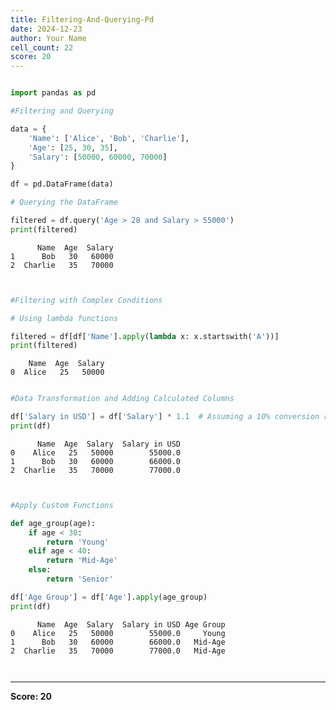 ```yaml
---
title: Filtering-And-Querying-Pd
date: 2024-12-23
author: Your Name
cell_count: 22
score: 20
---
```


```python

```


```python
import pandas as pd
```


```python
#Filtering and Querying
```


```python
data = {
    'Name': ['Alice', 'Bob', 'Charlie'],
    'Age': [25, 30, 35],
    'Salary': [50000, 60000, 70000]
}
```


```python
df = pd.DataFrame(data)
```


```python
# Querying the DataFrame
```


```python
filtered = df.query('Age > 28 and Salary > 55000')
print(filtered)
```

          Name  Age  Salary
    1      Bob   30   60000
    2  Charlie   35   70000



```python

```


```python

```


```python
#Filtering with Complex Conditions
```


```python
# Using lambda functions
```


```python
filtered = df[df['Name'].apply(lambda x: x.startswith('A'))]
print(filtered)
```

        Name  Age  Salary
    0  Alice   25   50000



```python

```


```python
#Data Transformation and Adding Calculated Columns
```


```python
df['Salary in USD'] = df['Salary'] * 1.1  # Assuming a 10% conversion rate
print(df)
```

          Name  Age  Salary  Salary in USD
    0    Alice   25   50000        55000.0
    1      Bob   30   60000        66000.0
    2  Charlie   35   70000        77000.0



```python

```


```python

```


```python
#Apply Custom Functions
```


```python
def age_group(age):
    if age < 30:
        return 'Young'
    elif age < 40:
        return 'Mid-Age'
    else:
        return 'Senior'
```


```python
df['Age Group'] = df['Age'].apply(age_group)
print(df)
```

          Name  Age  Salary  Salary in USD Age Group
    0    Alice   25   50000        55000.0     Young
    1      Bob   30   60000        66000.0   Mid-Age
    2  Charlie   35   70000        77000.0   Mid-Age



```python

```


```python

```


---
**Score: 20**
